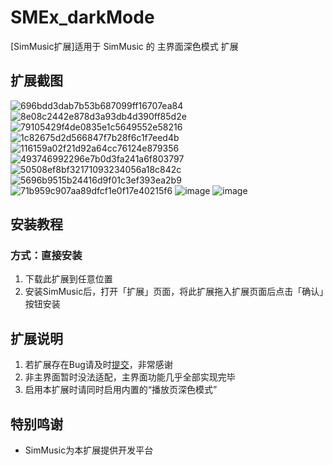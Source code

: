 # SMEx_darkMode

[SimMusic扩展]适用于 SimMusic 的 主界面深色模式 扩展

## 扩展截图

![696bdd3dab7b53b687099ff16707ea84](https://github.com/user-attachments/assets/c0c5f55b-f014-4e93-8cf1-dd7bf8d3ba24)
![8e08c2442e878d3a93db4d390ff85d2e](https://github.com/user-attachments/assets/5d81c393-cbd7-4d92-97fe-57a0715570b6)
![79105429f4de0835e1c5649552e58216](https://github.com/user-attachments/assets/8827bc0f-b6e6-41f6-a385-49845f637576)
![1c82675d2d566847f7b28f6c1f7eed4b](https://github.com/user-attachments/assets/2698bc26-fa28-4c04-a496-7d819ad38a6f)
![116159a02f21d92a64cc76124e879356](https://github.com/user-attachments/assets/f799a02d-f29e-47ec-82a0-f93f9d464921)
![493746992296e7b0d3fa241a6f803797](https://github.com/user-attachments/assets/b9667a80-68f8-4142-b433-ccf96d956cd2)
![50508ef8bf32171093234056a18c842c](https://github.com/user-attachments/assets/0633a286-a49d-4521-802f-86d7b4bec558)
![5696b9515b24416d9f01c3ef393ea2b9](https://github.com/user-attachments/assets/a1ef1714-4abb-43f7-9304-434387bb859b)
![71b959c907aa89dfcf1e0f17e40215f6](https://github.com/user-attachments/assets/42f2ccc4-a204-469d-94fd-39dc69126d08)
![image](https://github.com/user-attachments/assets/a7cf4135-a49e-4f84-975f-2b0a235d5534)
![image](https://github.com/user-attachments/assets/93c41252-157a-4ff0-9d6a-025cf3196c8e)


## 安装教程

### 方式：直接安装

1. 下载此扩展到任意位置
2. 安装SimMusic后，打开「扩展」页面，将此扩展拖入扩展页面后点击「确认」按钮安装

## 扩展说明

1. 若扩展存在Bug请及时[提交](https://github.com/PYLXU/SMEx_darkMode/issues)，非常感谢
2. 非主界面暂时没法适配，主界面功能几乎全部实现完毕
3. 启用本扩展时请同时启用内置的“播放页深色模式”

## 特别鸣谢

- SimMusic为本扩展提供开发平台
